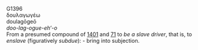 G1396  
δουλαγωγέω  
doulagōgeō  
*doo-lag-ogue-eh‘-o*  
From a presumed compound of [1401](g1401) and [71](g0071) to *be* *a*
*slave* *driver*, that is, to *enslave* (figuratively *subdue*): - bring
into subjection.  
